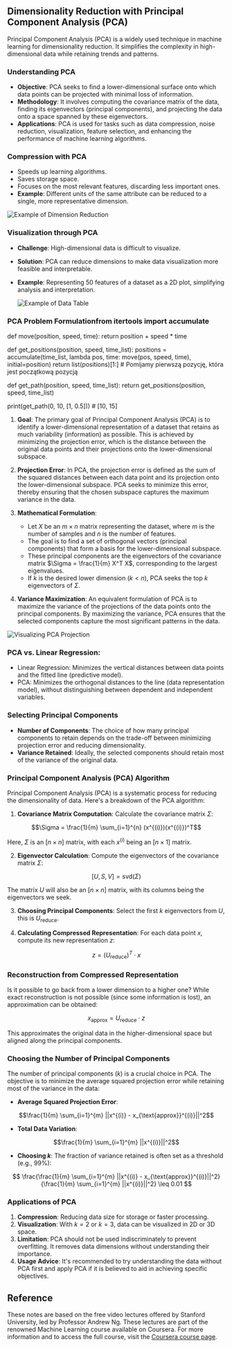 ## Dimensionality Reduction with Principal Component Analysis (PCA)

Principal Component Analysis (PCA) is a widely used technique in machine learning for dimensionality reduction. It simplifies the complexity in high-dimensional data while retaining trends and patterns.

### Understanding PCA

- **Objective**: PCA seeks to find a lower-dimensional surface onto which data points can be projected with minimal loss of information.
- **Methodology**: It involves computing the covariance matrix of the data, finding its eigenvectors (principal components), and projecting the data onto a space spanned by these eigenvectors.
- **Applications**: PCA is used for tasks such as data compression, noise reduction, visualization, feature selection, and enhancing the performance of machine learning algorithms.

### Compression with PCA

- Speeds up learning algorithms.
- Saves storage space.
- Focuses on the most relevant features, discarding less important ones.
- **Example**: Different units of the same attribute can be reduced to a single, more representative dimension.

![Example of Dimension Reduction](https://github.com/djeada/Stanford-Machine-Learning/blob/main/slides/resources/compression_units.png)

### Visualization through PCA

- **Challenge**: High-dimensional data is difficult to visualize.
- **Solution**: PCA can reduce dimensions to make data visualization more feasible and interpretable.
- **Example**: Representing 50 features of a dataset as a 2D plot, simplifying analysis and interpretation.

  ![Example of Data Table](https://github.com/djeada/Stanford-Machine-Learning/blob/main/slides/resources/table.png)

### PCA Problem Formulationfrom itertools import accumulate

def move(position, speed, time):
    return position + speed * time

def get_positions(position, speed, time_list):
    positions = accumulate(time_list, lambda pos, time: move(pos, speed, time), initial=position)
    return list(positions)[1:]  # Pomijamy pierwszą pozycję, która jest początkową pozycją

def get_path(position, speed, time_list):
    return get_positions(position, speed, time_list)

print(get_path(0, 10, [1, 0.5]))  # [10, 15]


1. **Goal**: The primary goal of Principal Component Analysis (PCA) is to identify a lower-dimensional representation of a dataset that retains as much variability (information) as possible. This is achieved by minimizing the projection error, which is the distance between the original data points and their projections onto the lower-dimensional subspace.

2. **Projection Error**: In PCA, the projection error is defined as the sum of the squared distances between each data point and its projection onto the lower-dimensional subspace. PCA seeks to minimize this error, thereby ensuring that the chosen subspace captures the maximum variance in the data.

3. **Mathematical Formulation**:
   
   - Let $X$ be an $m \times n$ matrix representing the dataset, where $m$ is the number of samples and $n$ is the number of features.
   - The goal is to find a set of orthogonal vectors (principal components) that form a basis for the lower-dimensional subspace.
   - These principal components are the eigenvectors of the covariance matrix $\Sigma = \frac{1}{m} X^T X$, corresponding to the largest eigenvalues.
   - If $k$ is the desired lower dimension ($k < n$), PCA seeks the top $k$ eigenvectors of $\Sigma$.

5. **Variance Maximization**: An equivalent formulation of PCA is to maximize the variance of the projections of the data points onto the principal components. By maximizing the variance, PCA ensures that the selected components capture the most significant patterns in the data.

 ![Visualizing PCA Projection](https://github.com/djeada/Stanford-Machine-Learning/blob/main/slides/resources/pca.png)

### **PCA vs. Linear Regression**:
   
- Linear Regression: Minimizes the vertical distances between data points and the fitted line (predictive model).
- PCA: Minimizes the orthogonal distances to the line (data representation model), without distinguishing between dependent and independent variables.

### Selecting Principal Components

- **Number of Components**: The choice of how many principal components to retain depends on the trade-off between minimizing projection error and reducing dimensionality.
- **Variance Retained**: Ideally, the selected components should retain most of the variance of the original data.

### Principal Component Analysis (PCA) Algorithm

Principal Component Analysis (PCA) is a systematic process for reducing the dimensionality of data. Here's a breakdown of the PCA algorithm:

1. **Covariance Matrix Computation**: Calculate the covariance matrix $\Sigma$:

$$\Sigma = \frac{1}{m} \sum_{i=1}^{n} (x^{(i)})(x^{(i)})^T$$
   
Here, $\Sigma$ is an $[n \times n]$ matrix, with each $x^{(i)}$ being an $[n \times 1]$ matrix.

2. **Eigenvector Calculation**: Compute the eigenvectors of the covariance matrix $\Sigma$:

$$
[U,S,V] = \text{svd}(\Sigma)
$$
   
The matrix $U$ will also be an $[n \times n]$ matrix, with its columns being the eigenvectors we seek.

3. **Choosing Principal Components**: Select the first $k$ eigenvectors from $U$, this is $U_{\text{reduce}}$.

4. **Calculating Compressed Representation**: For each data point $x$, compute its new representation $z$:
 
$$z = (U_{\text{reduce}})^T \cdot x$$

### Reconstruction from Compressed Representation

Is it possible to go back from a lower dimension to a higher one? While exact reconstruction is not possible (since some information is lost), an approximation can be obtained:

$$x_{\text{approx}} = U_{\text{reduce}} \cdot z$$

This approximates the original data in the higher-dimensional space but aligned along the principal components.

### Choosing the Number of Principal Components

The number of principal components ($k$) is a crucial choice in PCA. The objective is to minimize the average squared projection error while retaining most of the variance in the data:

- **Average Squared Projection Error**:

$$\frac{1}{m} \sum_{i=1}^{m} ||x^{(i)} - x_{\text{approx}}^{(i)}||^2$$

- **Total Data Variation**:

$$\frac{1}{m} \sum_{i=1}^{m} ||x^{(i)}||^2$$

- **Choosing $k$**:
  The fraction of variance retained is often set as a threshold (e.g., 99%):

$$
\frac{\frac{1}{m} \sum_{i=1}^{m} ||x^{(i)} - x_{\text{approx}}^{(i)}||^2}
{\frac{1}{m} \sum_{i=1}^{m} ||x^{(i)}||^2} 
\leq 0.01
$$

### Applications of PCA

1. **Compression**: Reducing data size for storage or faster processing.
2. **Visualization**: With $k=2$ or $k=3$, data can be visualized in 2D or 3D space.
3. **Limitation**: PCA should not be used indiscriminately to prevent overfitting. It removes data dimensions without understanding their importance.
4. **Usage Advice**: It's recommended to try understanding the data without PCA first and apply PCA if it is believed to aid in achieving specific objectives.

## Reference

These notes are based on the free video lectures offered by Stanford University, led by Professor Andrew Ng. These lectures are part of the renowned Machine Learning course available on Coursera. For more information and to access the full course, visit the [Coursera course page](https://www.coursera.org/learn/machine-learning).

